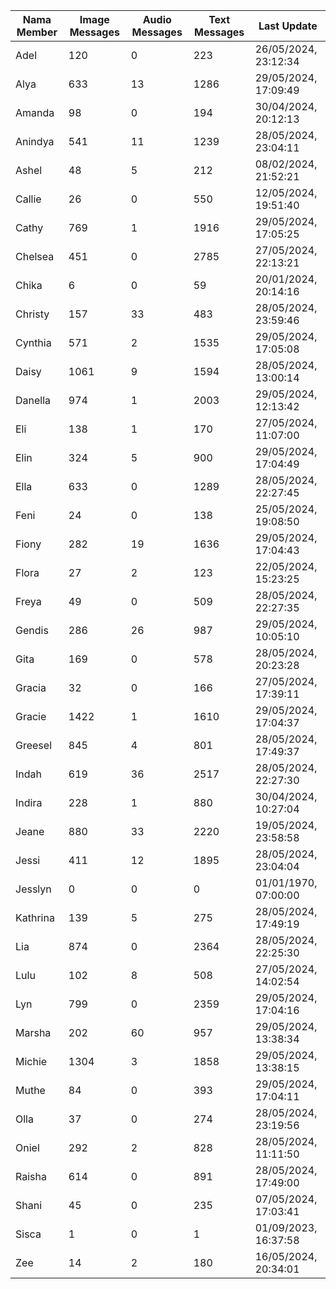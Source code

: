| Nama Member | Image Messages | Audio Messages | Text Messages | Last Update |
| ------ | -------------- | -------------- | ------------- | ------------ |
| Adel | 120 | 0 | 223 | 26/05/2024, 23:12:34 |
| Alya | 633 | 13 | 1286 | 29/05/2024, 17:09:49 |
| Amanda | 98 | 0 | 194 | 30/04/2024, 20:12:13 |
| Anindya | 541 | 11 | 1239 | 28/05/2024, 23:04:11 |
| Ashel | 48 | 5 | 212 | 08/02/2024, 21:52:21 |
| Callie | 26 | 0 | 550 | 12/05/2024, 19:51:40 |
| Cathy | 769 | 1 | 1916 | 29/05/2024, 17:05:25 |
| Chelsea | 451 | 0 | 2785 | 27/05/2024, 22:13:21 |
| Chika | 6 | 0 | 59 | 20/01/2024, 20:14:16 |
| Christy | 157 | 33 | 483 | 28/05/2024, 23:59:46 |
| Cynthia | 571 | 2 | 1535 | 29/05/2024, 17:05:08 |
| Daisy | 1061 | 9 | 1594 | 28/05/2024, 13:00:14 |
| Danella | 974 | 1 | 2003 | 29/05/2024, 12:13:42 |
| Eli | 138 | 1 | 170 | 27/05/2024, 11:07:00 |
| Elin | 324 | 5 | 900 | 29/05/2024, 17:04:49 |
| Ella | 633 | 0 | 1289 | 28/05/2024, 22:27:45 |
| Feni | 24 | 0 | 138 | 25/05/2024, 19:08:50 |
| Fiony | 282 | 19 | 1636 | 29/05/2024, 17:04:43 |
| Flora | 27 | 2 | 123 | 22/05/2024, 15:23:25 |
| Freya | 49 | 0 | 509 | 28/05/2024, 22:27:35 |
| Gendis | 286 | 26 | 987 | 29/05/2024, 10:05:10 |
| Gita | 169 | 0 | 578 | 28/05/2024, 20:23:28 |
| Gracia | 32 | 0 | 166 | 27/05/2024, 17:39:11 |
| Gracie | 1422 | 1 | 1610 | 29/05/2024, 17:04:37 |
| Greesel | 845 | 4 | 801 | 28/05/2024, 17:49:37 |
| Indah | 619 | 36 | 2517 | 28/05/2024, 22:27:30 |
| Indira | 228 | 1 | 880 | 30/04/2024, 10:27:04 |
| Jeane | 880 | 33 | 2220 | 19/05/2024, 23:58:58 |
| Jessi | 411 | 12 | 1895 | 28/05/2024, 23:04:04 |
| Jesslyn | 0 | 0 | 0 | 01/01/1970, 07:00:00 |
| Kathrina | 139 | 5 | 275 | 28/05/2024, 17:49:19 |
| Lia | 874 | 0 | 2364 | 28/05/2024, 22:25:30 |
| Lulu | 102 | 8 | 508 | 27/05/2024, 14:02:54 |
| Lyn | 799 | 0 | 2359 | 29/05/2024, 17:04:16 |
| Marsha | 202 | 60 | 957 | 29/05/2024, 13:38:34 |
| Michie | 1304 | 3 | 1858 | 29/05/2024, 13:38:15 |
| Muthe | 84 | 0 | 393 | 29/05/2024, 17:04:11 |
| Olla | 37 | 0 | 274 | 28/05/2024, 23:19:56 |
| Oniel | 292 | 2 | 828 | 28/05/2024, 11:11:50 |
| Raisha | 614 | 0 | 891 | 28/05/2024, 17:49:00 |
| Shani | 45 | 0 | 235 | 07/05/2024, 17:03:41 |
| Sisca | 1 | 0 | 1 | 01/09/2023, 16:37:58 |
| Zee | 14 | 2 | 180 | 16/05/2024, 20:34:01 |
